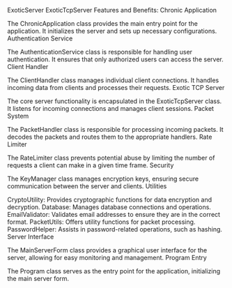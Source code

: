 ExoticServer
ExoticTcpServer Features and Benefits:
Chronic Application

The ChronicApplication class provides the main entry point for the application.
It initializes the server and sets up necessary configurations.
Authentication Service

The AuthenticationService class is responsible for handling user authentication.
It ensures that only authorized users can access the server.
Client Handler

The ClientHandler class manages individual client connections.
It handles incoming data from clients and processes their requests.
Exotic TCP Server

The core server functionality is encapsulated in the ExoticTcpServer class.
It listens for incoming connections and manages client sessions.
Packet System

The PacketHandler class is responsible for processing incoming packets.
It decodes the packets and routes them to the appropriate handlers.
Rate Limiter

The RateLimiter class prevents potential abuse by limiting the number of requests a client can make in a given time frame.
Security

The KeyManager class manages encryption keys, ensuring secure communication between the server and clients.
Utilities

CryptoUtility: Provides cryptographic functions for data encryption and decryption.
Database: Manages database connections and operations.
EmailValidator: Validates email addresses to ensure they are in the correct format.
PacketUtils: Offers utility functions for packet processing.
PasswordHelper: Assists in password-related operations, such as hashing.
Server Interface

The MainServerForm class provides a graphical user interface for the server, allowing for easy monitoring and management.
Program Entry

The Program class serves as the entry point for the application, initializing the main server form.
